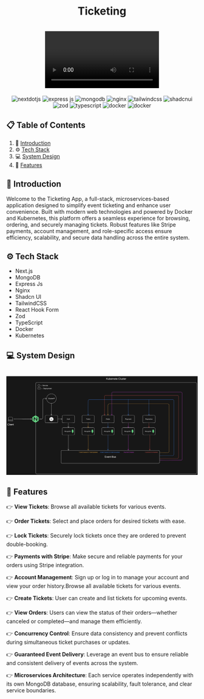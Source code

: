 <div align="center">
  <h1>
    Ticketing
  </h1>
  <br />
    <div>
      <video src="./client/public/ticketing-video.mp4" alt="Project Banner">
    </div>
  <br />

  <div>
    <img src="https://img.shields.io/badge/-Next_JS-black?style=for-the-badge&logoColor=white&logo=nextdotjs&color=000000" alt="nextdotjs" />
    <img src="https://img.shields.io/badge/-Express-black?style=for-the-badge&logoColor=white&logo=express&color=black" alt="express js" />
    <img src="https://img.shields.io/badge/-MongoDb-black?style=for-the-badge&logoColor=green&logo=mongodb&color=white" alt="mongodb" />
    <img src="https://img.shields.io/badge/-Nginx-black?style=for-the-badge&logoColor=green&logo=nginx&color=white" alt="nginx" />
    <img src="https://img.shields.io/badge/-Tailwind_CSS-black?style=for-the-badge&logoColor=white&logo=tailwindcss&color=06B6D4"  alt="tailwindcss" />
    <img src="https://img.shields.io/badge/-Shadcn_UI-black?style=for-the-badge&logoColor=white&logo=shadcnui&color=000000" alt="shadcnui" />
    <img src="https://img.shields.io/badge/-Zod-black?style=for-the-badge&logoColor=white&logo=zod&color=3E67B1" alt="zod" />
    <img src="https://img.shields.io/badge/-Typescript-black?style=for-the-badge&logoColor=white&logo=typescript&color=3178C6" alt="typescript" />
    <img src="https://img.shields.io/badge/-Docker-black?style=for-the-badge&logoColor=white&logo=docker&color=3178C6" alt="docker" />
    <img src="https://img.shields.io/badge/-Kubernetes-black?style=for-the-badge&logoColor=white&logo=kubernetes&color=3178C6" alt="docker" />
  </div>

</div>

## 📋 <a name="table">Table of Contents</a>

1. 🤖 [Introduction](#introduction)
2. ⚙️ [Tech Stack](#tech-stack)
3. 💻 [System Design](#system-design)
4. 🔋 [Features](#features)

## <a name="introduction">🤖 Introduction</a>

Welcome to the Ticketing App, a full-stack, microservices-based application designed to simplify event ticketing and enhance user convenience. Built with modern web technologies and powered by Docker and Kubernetes, this platform offers a seamless experience for browsing, ordering, and securely managing tickets. Robust features like Stripe payments, account management, and role-specific access ensure efficiency, scalability, and secure data handling across the entire system.

## <a name="tech-stack">⚙️ Tech Stack</a>

- Next.js
- MongoDB
- Express Js
- Nginx
- Shadcn UI
- TailwindCSS
- React Hook Form
- Zod
- TypeScript
- Docker
- Kubernetes

## <a name="system-design">️💻 System Design</a>

<br />
<img src="./client/public/ticketing-system-design.png" style="max-width: 100%; height: auto;"  alt="System Design">

## <a name="features">🔋 Features</a>

👉 **View Tickets**: Browse all available tickets for various events.

👉 **Order Tickets**: Select and place orders for desired tickets with ease.

👉 **Lock Tickets**: Securely lock tickets once they are ordered to prevent double-booking.

👉 **Payments with Stripe**: Make secure and reliable payments for your orders using Stripe integration.

👉 **Account Management**: Sign up or log in to manage your account and view your order history.Browse all available tickets for various events.

👉 **Create Tickets**: User can create and list tickets for upcoming events.

👉 **View Orders**: Users can view the status of their orders—whether canceled or completed—and manage them efficiently.

👉 **Concurrency Control**: Ensure data consistency and prevent conflicts during simultaneous ticket purchases or updates.

👉 **Guaranteed Event Delivery**: Leverage an event bus to ensure reliable and consistent delivery of events across the system.

👉 **Microservices Architecture**: Each service operates independently with its own MongoDB database, ensuring scalability, fault tolerance, and clear service boundaries.

## <div></div>
